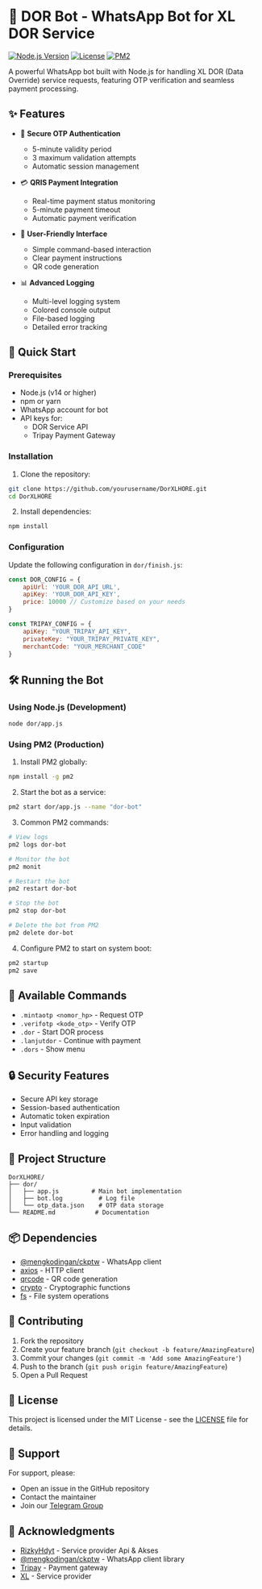 # 🤖 DOR Bot - WhatsApp Bot for XL DOR Service

[![Node.js Version](https://img.shields.io/badge/node-%3E%3D14.0.0-brightgreen)](https://nodejs.org/)
[![License](https://img.shields.io/badge/license-MIT-blue.svg)](LICENSE)
[![PM2](https://img.shields.io/badge/PM2-Process%20Manager-green)](https://pm2.keymetrics.io/)

A powerful WhatsApp bot built with Node.js for handling XL DOR (Data Override) service requests, featuring OTP verification and seamless payment processing.

## ✨ Features

- 🔐 **Secure OTP Authentication**
  - 5-minute validity period
  - 3 maximum validation attempts
  - Automatic session management

- 💳 **QRIS Payment Integration**
  - Real-time payment status monitoring
  - 5-minute payment timeout
  - Automatic payment verification

- 📱 **User-Friendly Interface**
  - Simple command-based interaction
  - Clear payment instructions
  - QR code generation

- 📊 **Advanced Logging**
  - Multi-level logging system
  - Colored console output
  - File-based logging
  - Detailed error tracking

## 🚀 Quick Start

### Prerequisites

- Node.js (v14 or higher)
- npm or yarn
- WhatsApp account for bot
- API keys for:
  - DOR Service API
  - Tripay Payment Gateway

### Installation

1. Clone the repository:
```bash
git clone https://github.com/yourusername/DorXLHORE.git
cd DorXLHORE 
```

2. Install dependencies:
```bash
npm install
```

### Configuration

Update the following configuration in `dor/finish.js`:

```javascript
const DOR_CONFIG = {
    apiUrl: 'YOUR_DOR_API_URL',
    apiKey: 'YOUR_DOR_API_KEY',
    price: 10000 // Customize based on your needs
}

const TRIPAY_CONFIG = {
    apiKey: "YOUR_TRIPAY_API_KEY",
    privateKey: "YOUR_TRIPAY_PRIVATE_KEY",
    merchantCode: "YOUR_MERCHANT_CODE"
}
```

## 🛠️ Running the Bot

### Using Node.js (Development)

```bash
node dor/app.js
```

### Using PM2 (Production)

1. Install PM2 globally:
```bash
npm install -g pm2
```

2. Start the bot as a service:
```bash
pm2 start dor/app.js --name "dor-bot"
```

3. Common PM2 commands:
```bash
# View logs
pm2 logs dor-bot

# Monitor the bot
pm2 monit

# Restart the bot
pm2 restart dor-bot

# Stop the bot
pm2 stop dor-bot

# Delete the bot from PM2
pm2 delete dor-bot
```

4. Configure PM2 to start on system boot:
```bash
pm2 startup
pm2 save
```

## 📝 Available Commands

- `.mintaotp <nomor_hp>` - Request OTP
- `.verifotp <kode_otp>` - Verify OTP
- `.dor` - Start DOR process
- `.lanjutdor` - Continue with payment
- `.dors` - Show menu

## 🔒 Security Features

- Secure API key storage
- Session-based authentication
- Automatic token expiration
- Input validation
- Error handling and logging

## 📁 Project Structure

```
DorXLHORE/
├── dor/
│   ├── app.js         # Main bot implementation
│   ├── bot.log          # Log file
│   └── otp_data.json    # OTP data storage
└── README.md           # Documentation
```

## 📦 Dependencies

- [@mengkodingan/ckptw](https://github.com/mengkodingan/ckptw) - WhatsApp client
- [axios](https://github.com/axios/axios) - HTTP client
- [qrcode](https://github.com/soldair/node-qrcode) - QR code generation
- [crypto](https://nodejs.org/api/crypto.html) - Cryptographic functions
- [fs](https://nodejs.org/api/fs.html) - File system operations

## 🤝 Contributing

1. Fork the repository
2. Create your feature branch (`git checkout -b feature/AmazingFeature`)
3. Commit your changes (`git commit -m 'Add some AmazingFeature'`)
4. Push to the branch (`git push origin feature/AmazingFeature`)
5. Open a Pull Request

## 📄 License

This project is licensed under the MIT License - see the [LICENSE](LICENSE) file for details.

## 💬 Support

For support, please:
- Open an issue in the GitHub repository
- Contact the maintainer
- Join our [Telegram Group](https://t.me/fightertunnell)

## 🙏 Acknowledgments

- [RizkyHdyt](https://t.me/rizkihdyt) - Service provider Api & Akses
- [@mengkodingan/ckptw](https://github.com/mengkodingan/ckptw) - WhatsApp client library
- [Tripay](https://tripay.co.id) - Payment gateway
- [XL](https://www.xl.co.id) - Service provider 

